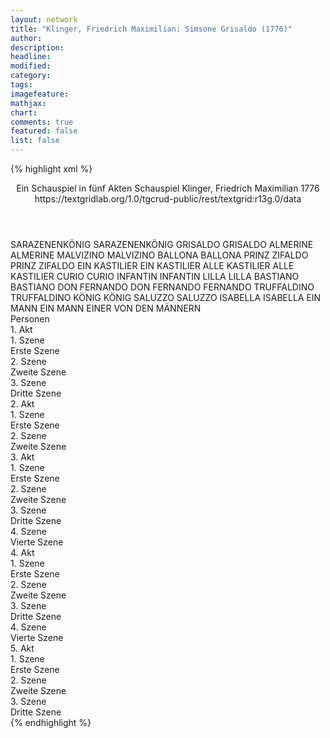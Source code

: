 ```yaml
---
layout: network
title: "Klinger, Friedrich Maximilian: Simsone Grisaldo (1776)"
author:
description:
headline:
modified:
category:
tags:
imagefeature: 
mathjax: 
chart: 
comments: true
featured: false
list: false
---
```

{% highlight xml %}
<?xml-model href="https://raw.githubusercontent.com/DLiNa/project/master/rules/lina.rnc"?><?xml-model href="https://raw.githubusercontent.com/DLiNa/project/master/rules/lina.sch"?>
<play xmlns="http://lina.digital">
  <header>
    <title>Simsone Grisaldo</title>
    <subtitle>Ein Schauspiel in fünf Akten</subtitle>
    <genretitle>Schauspiel</genretitle>
    <author>Klinger, Friedrich Maximilian</author>
    <date type="print">1776</date>
    <date type="premiere"/>
    <date type="written"/>
    <source>https://textgridlab.org/1.0/tgcrud-public/rest/textgrid:r13g.0/data</source>
  </header>
  <personae>
    <character>
      <name>SARAZENENKÖNIG</name>
      <alias xml:id="sarazenenkönig">
        <name>SARAZENENKÖNIG</name>
      </alias>
    </character>
    <character>
      <name>GRISALDO</name>
      <alias xml:id="grisaldo">
        <name>GRISALDO</name>
      </alias>
    </character>
    <character>
      <name>ALMERINE</name>
      <alias xml:id="almerine">
        <name>ALMERINE</name>
      </alias>
    </character>
    <character>
      <name>MALVIZINO</name>
      <alias xml:id="malvizino">
        <name>MALVIZINO</name>
      </alias>
    </character>
    <character>
      <name>BALLONA</name>
      <alias xml:id="ballona">
        <name>BALLONA</name>
      </alias>
    </character>
    <character>
      <name>PRINZ ZIFALDO</name>
      <alias xml:id="prinz_zifaldo">
        <name>PRINZ ZIFALDO</name>
      </alias>
    </character>
    <character>
      <name>EIN KASTILIER</name>
      <alias xml:id="ein_kastilier">
        <name>EIN KASTILIER</name>
      </alias>
    </character>
    <character>
      <name>ALLE KASTILIER</name>
      <alias xml:id="alle_kastilier">
        <name>ALLE KASTILIER</name>
      </alias>
    </character>
    <character>
      <name>CURIO</name>
      <alias xml:id="curio">
        <name>CURIO</name>
      </alias>
    </character>
    <character>
      <name>INFANTIN</name>
      <alias xml:id="infantin">
        <name>INFANTIN</name>
      </alias>
    </character>
    <character>
      <name>LILLA</name>
      <alias xml:id="lilla">
        <name>LILLA</name>
      </alias>
    </character>
    <character>
      <name>BASTIANO</name>
      <alias xml:id="bastiano">
        <name>BASTIANO</name>
      </alias>
    </character>
    <character>
      <name>DON FERNANDO</name>
      <alias xml:id="don_fernando">
        <name>DON FERNANDO</name>
      </alias>
      <alias xml:id="fernando">
        <name>FERNANDO</name>
      </alias>
    </character>
    <character>
      <name>TRUFFALDINO</name>
      <alias xml:id="truffaldino">
        <name>TRUFFALDINO</name>
      </alias>
    </character>
    <character>
      <name>KÖNIG</name>
      <alias xml:id="könig">
        <name>KÖNIG</name>
      </alias>
    </character>
    <character>
      <name>SALUZZO</name>
      <alias xml:id="saluzzo">
        <name>SALUZZO</name>
      </alias>
    </character>
    <character>
      <name>ISABELLA</name>
      <alias xml:id="isabella">
        <name>ISABELLA</name>
      </alias>
    </character>
    <character>
      <name>EIN MANN</name>
      <alias xml:id="ein_mann">
        <name>EIN MANN</name>
      </alias>
      <alias xml:id="einer_von_den_männern">
        <name>EINER VON DEN MÄNNERN</name>
      </alias>
    </character>
  </personae>
  <text>
    <div>
      <head>Personen</head>
    </div>
    <div>
      <head>1. Akt</head>
      <div>
        <head>1. Szene</head>
        <div>
          <head>Erste Szene</head>
          <sp who="#sarazenenkönig">
            <amount n="26" unit="speech_acts"/>
            <amount n="727" unit="words"/>
            <amount n="15" unit="lines"/>
            <amount n="3958" unit="chars"/>
          </sp>
          <sp who="#grisaldo">
            <amount n="17" unit="speech_acts"/>
            <amount n="262" unit="words"/>
            <amount n="10" unit="lines"/>
            <amount n="1443" unit="chars"/>
          </sp>
          <sp who="#almerine">
            <amount n="3" unit="speech_acts"/>
            <amount n="44" unit="words"/>
            <amount n="1" unit="lines"/>
            <amount n="237" unit="chars"/>
          </sp>
          <sp who="#malvizino">
            <amount n="12" unit="speech_acts"/>
            <amount n="435" unit="words"/>
            <amount n="7" unit="lines"/>
            <amount n="2381" unit="chars"/>
          </sp>
          <sp who="#ballona">
            <amount n="11" unit="speech_acts"/>
            <amount n="614" unit="words"/>
            <amount n="5" unit="lines"/>
            <amount n="3349" unit="chars"/>
          </sp>
          <sp who="#prinz_zifaldo">
            <amount n="11" unit="speech_acts"/>
            <amount n="617" unit="words"/>
            <amount n="4" unit="lines"/>
            <amount n="3419" unit="chars"/>
          </sp>
          <sp who="#ein_kastilier">
            <amount n="16" unit="speech_acts"/>
            <amount n="342" unit="words"/>
            <amount n="10" unit="lines"/>
            <amount n="1833" unit="chars"/>
          </sp>
          <sp who="#alle_kastilier #ein_kastilier">
            <amount n="1" unit="speech_acts"/>
            <amount n="4" unit="words"/>
            <amount n="1" unit="lines"/>
            <amount n="22" unit="chars"/>
          </sp>
        </div>
      </div>
      <div>
        <head>2. Szene</head>
        <div>
          <head>Zweite Szene</head>
          <sp who="#curio">
            <amount n="13" unit="speech_acts"/>
            <amount n="558" unit="words"/>
            <amount n="7" unit="lines"/>
            <amount n="3040" unit="chars"/>
          </sp>
          <sp who="#infantin">
            <amount n="18" unit="speech_acts"/>
            <amount n="487" unit="words"/>
            <amount n="6" unit="lines"/>
            <amount n="2777" unit="chars"/>
          </sp>
          <sp who="#lilla">
            <amount n="7" unit="speech_acts"/>
            <amount n="208" unit="words"/>
            <amount n="4" unit="lines"/>
            <amount n="1152" unit="chars"/>
          </sp>
        </div>
      </div>
      <div>
        <head>3. Szene</head>
        <div>
          <head>Dritte Szene</head>
          <sp who="#almerine">
            <amount n="12" unit="speech_acts"/>
            <amount n="845" unit="words"/>
            <amount n="2" unit="lines"/>
            <amount n="4759" unit="chars"/>
          </sp>
          <sp who="#grisaldo">
            <amount n="12" unit="speech_acts"/>
            <amount n="433" unit="words"/>
            <amount n="4" unit="lines"/>
            <amount n="2439" unit="chars"/>
          </sp>
        </div>
      </div>
    </div>
    <div>
      <head>2. Akt</head>
      <div>
        <head>1. Szene</head>
        <div>
          <head>Erste Szene</head>
          <sp who="#bastiano">
            <amount n="48" unit="speech_acts"/>
            <amount n="1939" unit="words"/>
            <amount n="24" unit="lines"/>
            <amount n="10804" unit="chars"/>
          </sp>
          <sp who="#don_fernando">
            <amount n="1" unit="speech_acts"/>
            <amount n="6" unit="words"/>
            <amount n="1" unit="lines"/>
            <amount n="44" unit="chars"/>
          </sp>
          <sp who="#fernando">
            <amount n="12" unit="speech_acts"/>
            <amount n="294" unit="words"/>
            <amount n="6" unit="lines"/>
            <amount n="1623" unit="chars"/>
          </sp>
          <sp who="#curio">
            <amount n="19" unit="speech_acts"/>
            <amount n="607" unit="words"/>
            <amount n="10" unit="lines"/>
            <amount n="3422" unit="chars"/>
          </sp>
          <sp who="#truffaldino">
            <amount n="16" unit="speech_acts"/>
            <amount n="537" unit="words"/>
            <amount n="5" unit="lines"/>
            <amount n="3055" unit="chars"/>
          </sp>
          <sp who="#lilla">
            <amount n="6" unit="speech_acts"/>
            <amount n="292" unit="words"/>
            <amount n="13" unit="lines"/>
            <amount n="1590" unit="chars"/>
          </sp>
        </div>
      </div>
      <div>
        <head>2. Szene</head>
        <div>
          <head>Zweite Szene</head>
          <sp who="#lilla">
            <amount n="14" unit="speech_acts"/>
            <amount n="359" unit="words"/>
            <amount n="8" unit="lines"/>
            <amount n="1967" unit="chars"/>
          </sp>
          <sp who="#infantin">
            <amount n="9" unit="speech_acts"/>
            <amount n="117" unit="words"/>
            <amount n="6" unit="lines"/>
            <amount n="622" unit="chars"/>
          </sp>
          <sp who="#könig">
            <amount n="29" unit="speech_acts"/>
            <amount n="719" unit="words"/>
            <amount n="17" unit="lines"/>
            <amount n="4098" unit="chars"/>
          </sp>
          <sp who="#truffaldino">
            <amount n="8" unit="speech_acts"/>
            <amount n="290" unit="words"/>
            <amount n="3" unit="lines"/>
            <amount n="1586" unit="chars"/>
          </sp>
          <sp who="#curio">
            <amount n="22" unit="speech_acts"/>
            <amount n="407" unit="words"/>
            <amount n="15" unit="lines"/>
            <amount n="2240" unit="chars"/>
          </sp>
          <sp who="#bastiano">
            <amount n="34" unit="speech_acts"/>
            <amount n="891" unit="words"/>
            <amount n="24" unit="lines"/>
            <amount n="4912" unit="chars"/>
          </sp>
          <sp who="#malvizino">
            <amount n="14" unit="speech_acts"/>
            <amount n="296" unit="words"/>
            <amount n="8" unit="lines"/>
            <amount n="1562" unit="chars"/>
          </sp>
          <sp who="#grisaldo">
            <amount n="37" unit="speech_acts"/>
            <amount n="773" unit="words"/>
            <amount n="25" unit="lines"/>
            <amount n="4342" unit="chars"/>
          </sp>
        </div>
      </div>
    </div>
    <div>
      <head>3. Akt</head>
      <div>
        <head>1. Szene</head>
        <div>
          <head>Erste Szene</head>
          <sp who="#infantin">
            <amount n="15" unit="speech_acts"/>
            <amount n="136" unit="words"/>
            <amount n="13" unit="lines"/>
            <amount n="731" unit="chars"/>
          </sp>
          <sp who="#lilla">
            <amount n="18" unit="speech_acts"/>
            <amount n="513" unit="words"/>
            <amount n="9" unit="lines"/>
            <amount n="2953" unit="chars"/>
          </sp>
          <sp who="#curio">
            <amount n="10" unit="speech_acts"/>
            <amount n="595" unit="words"/>
            <amount n="1" unit="lines"/>
            <amount n="3462" unit="chars"/>
          </sp>
        </div>
      </div>
      <div>
        <head>2. Szene</head>
        <div>
          <head>Zweite Szene</head>
          <sp who="#malvizino">
            <amount n="18" unit="speech_acts"/>
            <amount n="518" unit="words"/>
            <amount n="13" unit="lines"/>
            <amount n="2779" unit="chars"/>
          </sp>
          <sp who="#grisaldo">
            <amount n="23" unit="speech_acts"/>
            <amount n="1534" unit="words"/>
            <amount n="9" unit="lines"/>
            <amount n="8581" unit="chars"/>
          </sp>
          <sp who="#ballona">
            <amount n="7" unit="speech_acts"/>
            <amount n="649" unit="words"/>
            <amount n="3" unit="lines"/>
            <amount n="3493" unit="chars"/>
          </sp>
        </div>
      </div>
      <div>
        <head>3. Szene</head>
        <div>
          <head>Dritte Szene</head>
          <sp who="#curio">
            <amount n="20" unit="speech_acts"/>
            <amount n="394" unit="words"/>
            <amount n="17" unit="lines"/>
            <amount n="2182" unit="chars"/>
          </sp>
          <sp who="#truffaldino">
            <amount n="26" unit="speech_acts"/>
            <amount n="1021" unit="words"/>
            <amount n="10" unit="lines"/>
            <amount n="5797" unit="chars"/>
          </sp>
          <sp who="#bastiano">
            <amount n="9" unit="speech_acts"/>
            <amount n="127" unit="words"/>
            <amount n="7" unit="lines"/>
            <amount n="684" unit="chars"/>
          </sp>
          <sp who="#curio #bastiano">
            <amount n="1" unit="speech_acts"/>
          </sp>
        </div>
      </div>
      <div>
        <head>4. Szene</head>
        <div>
          <head>Vierte Szene</head>
          <sp who="#saluzzo">
            <amount n="6" unit="speech_acts"/>
            <amount n="241" unit="words"/>
            <amount n="3" unit="lines"/>
            <amount n="1358" unit="chars"/>
          </sp>
          <sp who="#isabella">
            <amount n="17" unit="speech_acts"/>
            <amount n="444" unit="words"/>
            <amount n="9" unit="lines"/>
            <amount n="2481" unit="chars"/>
          </sp>
          <sp who="#grisaldo">
            <amount n="24" unit="speech_acts"/>
            <amount n="485" unit="words"/>
            <amount n="18" unit="lines"/>
            <amount n="2691" unit="chars"/>
          </sp>
          <sp who="#ballona">
            <amount n="8" unit="speech_acts"/>
            <amount n="120" unit="words"/>
            <amount n="6" unit="lines"/>
            <amount n="665" unit="chars"/>
          </sp>
        </div>
      </div>
    </div>
    <div>
      <head>4. Akt</head>
      <div>
        <head>1. Szene</head>
        <div>
          <head>Erste Szene</head>
          <sp who="#lilla">
            <amount n="13" unit="speech_acts"/>
            <amount n="253" unit="words"/>
            <amount n="8" unit="lines"/>
            <amount n="1342" unit="chars"/>
          </sp>
          <sp who="#grisaldo">
            <amount n="12" unit="speech_acts"/>
            <amount n="109" unit="words"/>
            <amount n="11" unit="lines"/>
            <amount n="608" unit="chars"/>
          </sp>
          <sp who="#bastiano">
            <amount n="28" unit="speech_acts"/>
            <amount n="965" unit="words"/>
            <amount n="15" unit="lines"/>
            <amount n="5316" unit="chars"/>
          </sp>
          <sp who="#curio">
            <amount n="18" unit="speech_acts"/>
            <amount n="120" unit="words"/>
            <amount n="18" unit="lines"/>
            <amount n="656" unit="chars"/>
          </sp>
          <sp who="#prinz_zifaldo">
            <amount n="13" unit="speech_acts"/>
            <amount n="744" unit="words"/>
            <amount n="4" unit="lines"/>
            <amount n="3951" unit="chars"/>
          </sp>
        </div>
      </div>
      <div>
        <head>2. Szene</head>
        <div>
          <head>Zweite Szene</head>
          <sp who="#almerine">
            <amount n="19" unit="speech_acts"/>
            <amount n="372" unit="words"/>
            <amount n="10" unit="lines"/>
            <amount n="2041" unit="chars"/>
          </sp>
          <sp who="#ballona">
            <amount n="18" unit="speech_acts"/>
            <amount n="505" unit="words"/>
            <amount n="10" unit="lines"/>
            <amount n="2724" unit="chars"/>
          </sp>
          <sp who="#lilla">
            <amount n="4" unit="speech_acts"/>
            <amount n="23" unit="words"/>
            <amount n="4" unit="lines"/>
            <amount n="118" unit="chars"/>
          </sp>
          <sp who="#infantin">
            <amount n="1" unit="speech_acts"/>
            <amount n="38" unit="words"/>
            <amount n="208" unit="chars"/>
          </sp>
          <sp who="#prinz_zifaldo">
            <amount n="7" unit="speech_acts"/>
            <amount n="96" unit="words"/>
            <amount n="7" unit="lines"/>
            <amount n="512" unit="chars"/>
          </sp>
          <sp who="#infantin #lilla">
            <amount n="1" unit="speech_acts"/>
            <amount n="16" unit="words"/>
            <amount n="1" unit="lines"/>
            <amount n="79" unit="chars"/>
          </sp>
          <sp who="#isabella">
            <amount n="1" unit="speech_acts"/>
            <amount n="95" unit="words"/>
            <amount n="567" unit="chars"/>
          </sp>
        </div>
      </div>
      <div>
        <head>3. Szene</head>
        <div>
          <head>Dritte Szene</head>
          <sp who="#könig">
            <amount n="1" unit="speech_acts"/>
            <amount n="151" unit="words"/>
            <amount n="798" unit="chars"/>
          </sp>
        </div>
      </div>
      <div>
        <head>4. Szene</head>
        <div>
          <head>Vierte Szene</head>
          <sp who="#infantin">
            <amount n="14" unit="speech_acts"/>
            <amount n="108" unit="words"/>
            <amount n="13" unit="lines"/>
            <amount n="596" unit="chars"/>
          </sp>
          <sp who="#lilla">
            <amount n="13" unit="speech_acts"/>
            <amount n="216" unit="words"/>
            <amount n="9" unit="lines"/>
            <amount n="1132" unit="chars"/>
          </sp>
          <sp who="#isabella">
            <amount n="4" unit="speech_acts"/>
            <amount n="26" unit="words"/>
            <amount n="4" unit="lines"/>
            <amount n="141" unit="chars"/>
          </sp>
          <sp who="#prinz_zifaldo">
            <amount n="6" unit="speech_acts"/>
            <amount n="78" unit="words"/>
            <amount n="5" unit="lines"/>
            <amount n="433" unit="chars"/>
          </sp>
          <sp who="#bastiano">
            <amount n="3" unit="speech_acts"/>
            <amount n="14" unit="words"/>
            <amount n="3" unit="lines"/>
            <amount n="73" unit="chars"/>
          </sp>
        </div>
      </div>
    </div>
    <div>
      <head>5. Akt</head>
      <div>
        <head>1. Szene</head>
        <div>
          <head>Erste Szene</head>
          <sp who="#isabella">
            <amount n="1" unit="speech_acts"/>
            <amount n="322" unit="words"/>
            <amount n="1746" unit="chars"/>
          </sp>
          <sp who="#ein_mann">
            <amount n="2" unit="speech_acts"/>
            <amount n="25" unit="words"/>
            <amount n="2" unit="lines"/>
            <amount n="131" unit="chars"/>
          </sp>
          <sp who="#almerine">
            <amount n="5" unit="speech_acts"/>
            <amount n="27" unit="words"/>
            <amount n="5" unit="lines"/>
            <amount n="153" unit="chars"/>
          </sp>
          <sp who="#grisaldo">
            <amount n="8" unit="speech_acts"/>
            <amount n="126" unit="words"/>
            <amount n="6" unit="lines"/>
            <amount n="658" unit="chars"/>
          </sp>
          <sp who="#ballona">
            <amount n="1" unit="speech_acts"/>
            <amount n="2" unit="words"/>
            <amount n="1" unit="lines"/>
            <amount n="14" unit="chars"/>
          </sp>
          <sp who="#malvizino">
            <amount n="2" unit="speech_acts"/>
            <amount n="11" unit="words"/>
            <amount n="2" unit="lines"/>
            <amount n="60" unit="chars"/>
          </sp>
          <sp who="#einer_von_den_männern">
            <amount n="1" unit="speech_acts"/>
            <amount n="8" unit="words"/>
            <amount n="1" unit="lines"/>
            <amount n="45" unit="chars"/>
          </sp>
        </div>
      </div>
      <div>
        <head>2. Szene</head>
        <div>
          <head>Zweite Szene</head>
          <sp who="#bastiano">
            <amount n="30" unit="speech_acts"/>
            <amount n="637" unit="words"/>
            <amount n="21" unit="lines"/>
            <amount n="3591" unit="chars"/>
          </sp>
          <sp who="#curio">
            <amount n="17" unit="speech_acts"/>
            <amount n="207" unit="words"/>
            <amount n="12" unit="lines"/>
            <amount n="1125" unit="chars"/>
          </sp>
          <sp who="#truffaldino">
            <amount n="12" unit="speech_acts"/>
            <amount n="65" unit="words"/>
            <amount n="11" unit="lines"/>
            <amount n="369" unit="chars"/>
          </sp>
          <sp who="#prinz_zifaldo">
            <amount n="9" unit="speech_acts"/>
            <amount n="473" unit="words"/>
            <amount n="4" unit="lines"/>
            <amount n="2641" unit="chars"/>
          </sp>
          <sp who="#grisaldo">
            <amount n="8" unit="speech_acts"/>
            <amount n="138" unit="words"/>
            <amount n="3" unit="lines"/>
            <amount n="726" unit="chars"/>
          </sp>
        </div>
      </div>
      <div>
        <head>3. Szene</head>
        <div>
          <head>Dritte Szene</head>
          <sp who="#malvizino">
            <amount n="2" unit="speech_acts"/>
            <amount n="37" unit="words"/>
            <amount n="2" unit="lines"/>
            <amount n="173" unit="chars"/>
          </sp>
          <sp who="#könig">
            <amount n="11" unit="speech_acts"/>
            <amount n="356" unit="words"/>
            <amount n="4" unit="lines"/>
            <amount n="1888" unit="chars"/>
          </sp>
          <sp who="#grisaldo">
            <amount n="9" unit="speech_acts"/>
            <amount n="142" unit="words"/>
            <amount n="6" unit="lines"/>
            <amount n="785" unit="chars"/>
          </sp>
          <sp who="#truffaldino">
            <amount n="1" unit="speech_acts"/>
            <amount n="252" unit="words"/>
            <amount n="1461" unit="chars"/>
          </sp>
        </div>
      </div>
    </div>
  </text>
</play>
{% endhighlight %}